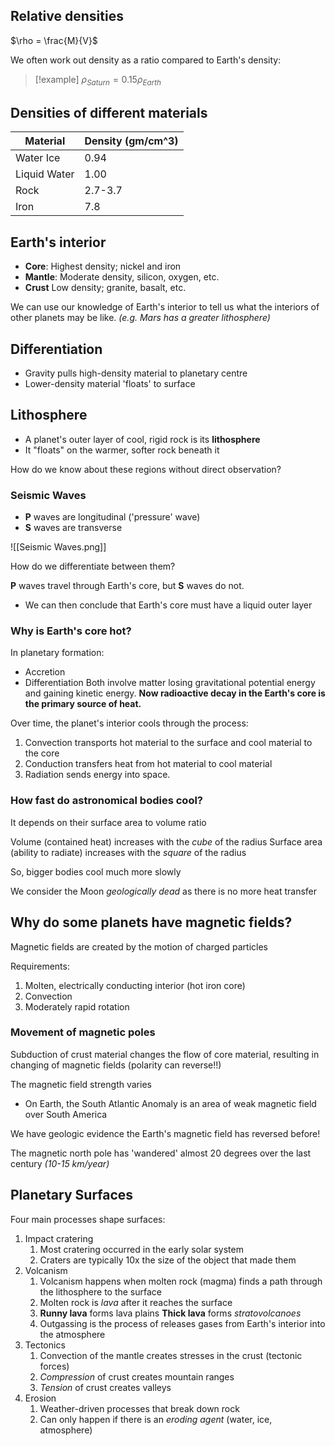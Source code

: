 
## Relative densities
$\rho = \frac{M}{V}$

We often work out density as a ratio compared to Earth's density:

>[!example]
>$\rho_{Saturn} = 0.15 \rho_{Earth}$


## Densities of different materials

| Material     | Density (gm/cm^3) |
| ------------ | ----------------- |
| Water Ice    | 0.94              |
| Liquid Water | 1.00              |
| Rock         | 2.7-3.7           |
| Iron         | 7.8               |

## Earth's interior
- **Core**: Highest density; nickel and iron
- **Mantle**: Moderate density, silicon, oxygen, etc.
- **Crust** Low density; granite, basalt, etc.

We can use our knowledge of Earth's interior to tell us what the interiors of other planets may be like. *(e.g. Mars has a greater lithosphere)*

## Differentiation
- Gravity pulls high-density material to planetary centre
- Lower-density material 'floats' to surface

## Lithosphere
- A planet's outer layer of cool, rigid rock is its **lithosphere**
- It "floats" on the warmer, softer rock beneath it


How do we know about these regions without direct observation?
### Seismic Waves
- **P** waves are longitudinal ('pressure' wave)
- **S** waves are transverse 

![[Seismic Waves.png]]

How do we differentiate between them?

**P** waves travel through Earth's core, but **S** waves do not.
- We can then conclude that Earth's core must have a liquid outer layer

### Why is Earth's core hot?

In planetary formation:
- Accretion
- Differentiation
Both involve matter losing gravitational potential energy and gaining kinetic energy.
**Now radioactive decay in the Earth's core is the primary source of heat.**

Over time, the planet's interior cools through the process:
1. Convection transports hot material to the surface and cool material to the core
2. Conduction transfers heat from hot material to cool material
3. Radiation sends energy into space.

### How fast do astronomical bodies cool?
It depends on their surface area to volume ratio

Volume (contained heat) increases with the *cube* of the radius 
Surface area (ability to radiate) increases with the *square* of the radius

So, bigger bodies cool much more slowly

We consider the Moon *geologically dead* as there is no more heat transfer


## Why do some planets have magnetic fields?

Magnetic fields are created by the motion of charged particles

Requirements:
1. Molten, electrically conducting interior (hot iron core)
2. Convection
3. Moderately rapid rotation


### Movement of magnetic poles
Subduction of crust material changes the flow of core material, resulting in changing of magnetic fields (polarity can reverse!!)

The magnetic field strength varies
- On Earth, the South Atlantic Anomaly is an area of weak magnetic field over South America

We have geologic evidence the Earth's magnetic field has reversed before!

The magnetic north pole has 'wandered' almost 20 degrees over the last century *(10-15 km/year)*

## Planetary Surfaces

Four main processes shape surfaces:
1. Impact cratering
	1. Most cratering occurred in the early solar system
	2. Craters are typically 10x the size of the object that made them
2. Volcanism
	1. Volcanism happens when molten rock (magma) finds a path through the lithosphere to the surface
	2. Molten rock is *lava* after it reaches the surface
	3. **Runny lava** forms lava plains **Thick lava** forms *stratovolcanoes*
	4. Outgassing is the process of releases gases from Earth's interior into the atmosphere
3. Tectonics
	1. Convection of the mantle creates stresses in the crust (tectonic forces)
	2. *Compression* of crust creates mountain ranges
	3. *Tension* of crust creates valleys
4. Erosion
	1. Weather-driven processes that break down rock
	2. Can only happen if there is an *eroding agent* (water, ice, atmosphere)